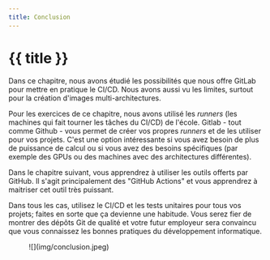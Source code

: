 ```yaml
---
title: Conclusion
---
```


# {{ title }}

Dans ce chapitre, nous avons étudié les possibilités que nous offre GitLab
pour mettre en pratique le CI/CD. Nous avons aussi vu les limites, surtout
pour la création d'images multi-architectures.

Pour les exercices de ce chapitre, nous avons utilisé les _runners_ (les
machines qui fait tourner les tâches du CI/CD) de l'école. Gitlab - tout
comme Github - vous permet de créer vos propres _runners_ et de les
utiliser pour vos projets. C'est une option intéressante si vous avez
besoin de plus de puissance de calcul ou si vous avez des besoins
spécifiques (par exemple des GPUs ou des machines avec des architectures
différentes).

Dans le chapitre suivant, vous apprendrez à utiliser les outils offerts
par GitHub. Il s'agit principalement des "GitHub Actions" et vous
apprendrez à maitriser cet outil très puissant.

Dans tous les cas, utilisez
le CI/CD et les tests unitaires pour tous vos projets; faites en sorte
que ça devienne une habitude. Vous serez fier de montrer des dépôts Git
de qualité et votre futur employeur sera convaincu que vous connaissez
les bonnes pratiques du développement informatique.

<figure markdown>
![](img/conclusion.jpeg)
</figure>